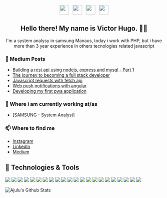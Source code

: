 <p align='center'>
<a href="https://dev.to/stephenajulu"><img height="30" src="https://github.com/stephenajulu/WaylonWalker/blob/main/icon/dev.png?raw=true"></a>&nbsp;&nbsp;
<a href="https://twitter.com/stephenajulu"><img height="30" src="https://github.com/stephenajulu/WaylonWalker/blob/main/icon/twitter.png?raw=true"></a>&nbsp;&nbsp;
<a href="https://instagram.com/stephenajulu"><img height="30" src="https://github.com/stephenajulu/WaylonWalker/blob/main/icon/instagram.jpg?raw=true"></a>&nbsp;&nbsp;
<a href="https://www.linkedin.com/in/stephenajulu/"><img height="30" src="https://github.com/stephenajulu/WaylonWalker/blob/main/icon/linkedin.png?raw=true"></a>
</p>

<h2 align="center">Hello there! My name is Victor Hugo. 👋🤓</h2>
<p align="center">I'm a system analysy in samsung Manaus, today i work with PHP, but i have more than 3 year experience in others tecnologies related javascript </p>

### 📰 Medium Posts
<!-- BLOG-POST-LIST:START -->
- [Building a rest api using nodejs, express and mysql - Part 1](https://medium.com/@victorhuguw.64/construindo-uma-rest-api-utilizando-nodejs-express-e-mysql-parte-1-ef25643ab41b)
- [The journey to becoming a full stack developer](https://medium.com/@victorhuguw.64/a-jornada-at%C3%A9-se-tornar-um-desenvolvedor-full-stack-5c902572d0bc)
- [Javascript requests with fetch api](https://medium.com/@victorhuguw.64/javascript-requisi%C3%A7%C3%B5es-com-fetchapi-418e3b35daf9)
- [Web push notifications with angular](https://medium.com/@victorhuguw.64/web-push-notifications-com-angular-d1a0c7977b18)
- [Developing my first pwa application](https://medium.com/@victorhuguw.64/desenvolvendo-meu-primeiro-aplicativo-pwa-430d7b8de786)
<!-- BLOG-POST-LIST:END -->

### 💼 Where i am currently working at/as
- [SAMSUNG - System Analyst]

### 📫 Where to find me

- [Instagram](https://instagram.com/stephenajulu) 
- [LinkedIn](https://www.linkedin.com/in/victor-hugo-b7835916b/) 
- [Medium](https://medium.com/@victorhuguw.64) 

## 🔧 Technologies & Tools

![](https://img.shields.io/badge/code-typescript-green)
![](https://img.shields.io/badge/code-python-green)
![](https://img.shields.io/badge/code-php-green)
![](https://img.shields.io/badge/code-c-green)
![](https://img.shields.io/badge/code-jquery-green)
![](https://img.shields.io/badge/code-javascript-green)
![](https://img.shields.io/badge/framework-angular-green)
![](https://img.shields.io/badge/framework-react-green)
![](https://img.shields.io/badge/framework-react-native-green)
![](https://img.shields.io/badge/framework-nodejs-green)
![](https://img.shields.io/badge/framework-ionic-green)
![](https://img.shields.io/badge/framework-laravel-green)
![](https://img.shields.io/badge/framework-jungle-green)
![](https://img.shields.io/badge/framework-bootstrap-green)
![](https://img.shields.io/badge/database-mysql-green)
![](https://img.shields.io/badge/database-sqlite-green)
![](https://img.shields.io/badge/database-mongoDB-green)
![](https://img.shields.io/badge/tools-sonar-green)
![](https://img.shields.io/badge/tools-jenkins-green)
![](https://img.shields.io/badge/tools-jenkins-git)
![](https://img.shields.io/badge/tools-jenkins-npm)
![](https://img.shields.io/badge/tools-jenkins-composer)


![Ajulu's Github Stats](https://github-readme-stats.vercel.app/api?username=victorhuguw&show_icons=true&theme=radical)
